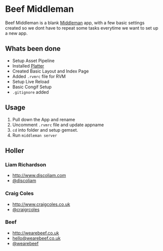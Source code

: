 # Beef Middleman

Beef Middleman is a blank [Middleman](http://middlemanapp.com/) app, with a few basic settings created so we dont have to repeat some tasks everytime we want to set up a new app. 

## Whats been done
* Setup Asset Pipeline
* Installed [Platter](https://github.com/craigcoles/Platter)
* Created Basic Layout and Index Page
* Added ```.rvmrc``` file for RVM
* Setup Live Reload
* Basic Congif Setup
* ```.gitignore``` added

## Usage
1. Pull down the App and rename
2. Uncomment  ```.rvmrc``` file and update appname
3. ```cd``` into folder and setup gemset.
4. Run  ```middleman server```

## Holler

### Liam Richardson

* http://www.discoliam.com
* [@discoliam](http://twitter.com/discoliam)

### Craig Coles

* http://www.craigcoles.co.uk
* [@craigrcoles](http://twitter.com/craigrcoles)

### Beef

* http://wearebeef.co.uk
* hello@wearebeef.co.uk
* [@wearebeef](http://twitter.com/wearebeef)